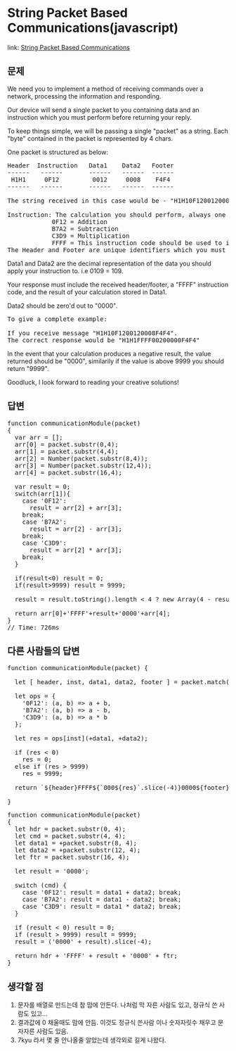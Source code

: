 String Packet Based Communications(javascript)
===============

link: [String Packet Based Communications](http://www.codewars.com/kata/string-packet-based-communications?utm_source=newsletter)

문제
--
We need you to implement a method of receiving commands over a network, processing the information and responding.  
  
Our device will send a single packet to you containing data and an instruction which you must perform before returning your reply.  
  
To keep things simple, we will be passing a single "packet" as a string. Each "byte" contained in the packet is represented by 4 chars.  
  
One packet is structured as below:

<pre>
Header  Instruction   Data1    Data2   Footer
------   ------       ------   ------  ------
 H1H1     0F12         0012     0008    F4F4
------   ------       ------   ------  ------

The string received in this case would be - "H1H10F1200120008F4F4"

Instruction: The calculation you should perform, always one of the below.
            0F12 = Addition
            B7A2 = Subtraction
            C3D9 = Multiplication
            FFFF = This instruction code should be used to identify your return value.
The Header and Footer are unique identifiers which you must use to form your reply.
</pre>

Data1 and Data2 are the decimal representation of the data you should apply your instruction to. i.e 0109 = 109.  

Your response must include the received header/footer, a "FFFF" instruction code, and the result of your calculation stored in Data1.  

Data2 should be zero'd out to "0000".  

<pre>
To give a complete example:

If you receive message "H1H10F1200120008F4F4".
The correct response would be "H1H1FFFF00200000F4F4"
</pre>

In the event that your calculation produces a negative result, the value returned should be "0000", similarily if the value is above 9999 you should return "9999".  
  
Goodluck, I look forward to reading your creative solutions!  

답변
--
<pre>
function communicationModule(packet)
{  
  var arr = [];
  arr[0] = packet.substr(0,4);
  arr[1] = packet.substr(4,4);
  arr[2] = Number(packet.substr(8,4));
  arr[3] = Number(packet.substr(12,4));
  arr[4] = packet.substr(16,4);

  var result = 0;
  switch(arr[1]){
    case '0F12':
      result = arr[2] + arr[3];
    break;
    case 'B7A2':
      result = arr[2] - arr[3];
    break;
    case 'C3D9':
      result = arr[2] * arr[3];
    break;
  }
  
  if(result<0) result = 0;
  if(result>9999) result = 9999;
  
  result = result.toString().length < 4 ? new Array(4 - result.toString().length + 1).join('0') + result : result;
  
  return arr[0]+'FFFF'+result+'0000'+arr[4];
}
// Time: 726ms
</pre>

다른 사람들의 답변
------------
<pre>
function communicationModule(packet) {

  let [ header, inst, data1, data2, footer ] = packet.match(/.{4}/g);

  let ops = {
    '0F12': (a, b) => a + b,
    'B7A2': (a, b) => a - b,
    'C3D9': (a, b) => a * b
  };

  let res = ops[inst](+data1, +data2);

  if (res < 0)
    res = 0;
  else if (res > 9999)
    res = 9999;

  return `${header}FFFF${`000${res}`.slice(-4)}0000${footer}`;

}
</pre>

<pre>
function communicationModule(packet)
{
  let hdr = packet.substr(0, 4);
  let cmd = packet.substr(4, 4);
  let data1 = +packet.substr(8, 4);
  let data2 = +packet.substr(12, 4);
  let ftr = packet.substr(16, 4);
  
  let result = '0000';
  
  switch (cmd) {
    case '0F12': result = data1 + data2; break;
    case 'B7A2': result = data1 - data2; break;
    case 'C3D9': result = data1 * data2; break;
  }
  
  if (result < 0) result = 0;
  if (result > 9999) result = 9999;
  result = ('0000' + result).slice(-4);
  
  return hdr + 'FFFF' + result + '0000' + ftr;
}
</pre>


생각할 점
------------------------
1. 문자를 배열로 만드는데 참 맘에 안든다. 나처럼 막 자른 사람도 있고, 정규식 쓴 사람도 있고...
2. 결과값에 0 채울때도 맘에 안듬. 이것도 정규식 쓴사람 이나 숫자자릿수 채우고 문자자른 사람도 있음.
3. 7kyu 라서 몇 줄 안나올줄 알았는데 생각외로 길게 나왔다.